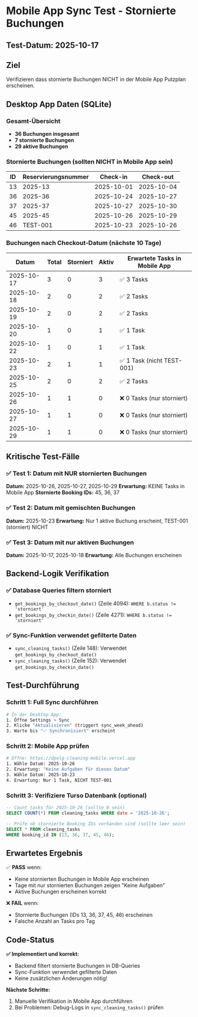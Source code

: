# Mobile App Sync Test - Stornierte Buchungen

## Test-Datum: 2025-10-17

## Ziel
Verifizieren dass stornierte Buchungen NICHT in der Mobile App Putzplan erscheinen.

## Desktop App Daten (SQLite)

### Gesamt-Übersicht
- **36 Buchungen insgesamt**
- **7 stornierte Buchungen**
- **29 aktive Buchungen**

### Stornierte Buchungen (sollten NICHT in Mobile App sein)
| ID | Reservierungsnummer | Check-in | Check-out |
|----|---------------------|----------|-----------|
| 13 | 2025-13 | 2025-10-01 | 2025-10-04 |
| 36 | 2025-36 | 2025-10-24 | 2025-10-27 |
| 37 | 2025-37 | 2025-10-27 | 2025-10-30 |
| 45 | 2025-45 | 2025-10-26 | 2025-10-29 |
| 46 | TEST-001 | 2025-10-23 | 2025-10-26 |

### Buchungen nach Checkout-Datum (nächste 10 Tage)
| Datum | Total | Storniert | Aktiv | Erwartete Tasks in Mobile App |
|-------|-------|-----------|-------|-------------------------------|
| 2025-10-17 | 3 | 0 | 3 | ✅ 3 Tasks |
| 2025-10-18 | 2 | 0 | 2 | ✅ 2 Tasks |
| 2025-10-19 | 2 | 0 | 2 | ✅ 2 Tasks |
| 2025-10-20 | 1 | 0 | 1 | ✅ 1 Task |
| 2025-10-22 | 1 | 0 | 1 | ✅ 1 Task |
| 2025-10-23 | 2 | 1 | 1 | ✅ 1 Task (nicht TEST-001) |
| 2025-10-25 | 2 | 0 | 2 | ✅ 2 Tasks |
| 2025-10-26 | 1 | 1 | 0 | ❌ 0 Tasks (nur storniert) |
| 2025-10-27 | 1 | 1 | 0 | ❌ 0 Tasks (nur storniert) |
| 2025-10-29 | 1 | 1 | 0 | ❌ 0 Tasks (nur storniert) |

## Kritische Test-Fälle

### ✅ Test 1: Datum mit NUR stornierten Buchungen
**Datum:** 2025-10-26, 2025-10-27, 2025-10-29
**Erwartung:** KEINE Tasks in Mobile App
**Stornierte Booking IDs:** 45, 36, 37

### ✅ Test 2: Datum mit gemischten Buchungen
**Datum:** 2025-10-23
**Erwartung:** Nur 1 aktive Buchung erscheint, TEST-001 (storniert) NICHT

### ✅ Test 3: Datum mit nur aktiven Buchungen
**Datum:** 2025-10-17, 2025-10-18
**Erwartung:** Alle Buchungen erscheinen

## Backend-Logik Verifikation

### ✅ Database Queries filtern storniert
- `get_bookings_by_checkout_date()` (Zeile 4094): `WHERE b.status != 'storniert'`
- `get_bookings_by_checkin_date()` (Zeile 4271): `WHERE b.status != 'storniert'`

### ✅ Sync-Funktion verwendet gefilterte Daten
- `sync_cleaning_tasks()` (Zeile 148): Verwendet `get_bookings_by_checkout_date()`
- `sync_cleaning_tasks()` (Zeile 152): Verwendet `get_bookings_by_checkin_date()`

## Test-Durchführung

### Schritt 1: Full Sync durchführen
```bash
# In der Desktop App:
1. Öffne Settings > Sync
2. Klicke "Aktualisieren" (triggert sync_week_ahead)
3. Warte bis "✅ Synchronisiert" erscheint
```

### Schritt 2: Mobile App prüfen
```bash
# Öffne: https://dpolg-cleaning-mobile.vercel.app
1. Wähle Datum: 2025-10-26
2. Erwartung: "Keine Aufgaben für dieses Datum"
3. Wähle Datum: 2025-10-23
4. Erwartung: Nur 1 Task, NICHT TEST-001
```

### Schritt 3: Verifiziere Turso Datenbank (optional)
```sql
-- Count tasks für 2025-10-26 (sollte 0 sein)
SELECT COUNT(*) FROM cleaning_tasks WHERE date = '2025-10-26';

-- Prüfe ob stornierte Booking IDs vorhanden sind (sollte leer sein)
SELECT * FROM cleaning_tasks
WHERE booking_id IN (13, 36, 37, 45, 46);
```

## Erwartetes Ergebnis

✅ **PASS** wenn:
- Keine stornierten Buchungen in Mobile App erscheinen
- Tage mit nur stornierten Buchungen zeigen "Keine Aufgaben"
- Aktive Buchungen erscheinen korrekt

❌ **FAIL** wenn:
- Stornierte Buchungen (IDs 13, 36, 37, 45, 46) erscheinen
- Falsche Anzahl an Tasks pro Tag

## Code-Status

**✅ Implementiert und korrekt:**
- Backend filtert stornierte Buchungen in DB-Queries
- Sync-Funktion verwendet gefilterte Daten
- Keine zusätzlichen Änderungen nötig!

**Nächste Schritte:**
1. Manuelle Verifikation in Mobile App durchführen
2. Bei Problemen: Debug-Logs in `sync_cleaning_tasks()` prüfen
